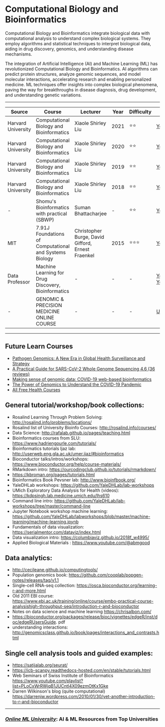# **Computational Biology and Bioinformatics**
Computational Biology and Bioinformatics integrate biological data with computational analysis to understand complex biological systems. They employ algorithms and statistical techniques to interpret biological data, aiding in drug discovery, genomics, and understanding disease mechanisms. 

The integration of Artificial Intelligence (AI) and Machine Learning (ML) has revolutionized Computational Biology and Bioinformatics. AI algorithms can predict protein structures, analyze genomic sequences, and model molecular interactions, accelerating research and enabling personalized medicine. ML techniques offer insights into complex biological phenomena, paving the way for breakthroughs in disease diagnosis, drug development, and understanding genetic variations.

---


| Source | Course | Lecturer  | Year  | Difficulty | URL |
| --- | --- | --- | --- | --- | --- |
| Harvard University	|Computational Biology and Bioinformatics|	Xiaole Shirley Liu| 2021 |⭐⭐ | [Youtube](https://www.youtube.com/watch?v=LvtPXZHNoCc&list=PLeB-Dlq-v6taAXK6ZCGfqImrNWJzFt3p3&pp=iAQB) | 
| Harvard University	|Computational Biology and Bioinformatics|	Xiaole Shirley Liu| 2020 |⭐⭐ | [Youtube](https://www.youtube.com/playlist?list=PLeB-Dlq-v6tY3QLdQBA7rwb4a7fK9mLpv) | 
| Harvard University	|Computational Biology and Bioinformatics|	Xiaole Shirley Liu| 2019 |⭐⭐ | [Youtube](https://www.youtube.com/playlist?list=PLeB-Dlq-v6tYpj36X7bHwGdO19bjRKHhC) | 
| Harvard University	|Computational Biology and Bioinformatics|	Xiaole Shirley Liu| 2018 |⭐⭐ | [Youtube](https://www.youtube.com/playlist?list=PLeB-Dlq-v6tbOH7zeljbIRpJvZW9vR7TA) | 
| -	|Shomu's Bioinformatics with practical (SBWP)|	Suman Bhattacharjee| - |⭐⭐ | [Youtube](https://www.youtube.com/playlist?list=PLb0WW0k29aHrF8aZzK17ORTesZsd-lING) | 
| MIT | 7.91J Foundations of Computational and Systems Biology|	Christopher Burge, David Gifford, Ernest Fraenkel| 2015 |⭐⭐⭐ | [Youtube](https://www.youtube.com/playlist?list=PLUl4u3cNGP63uK-oWiLgO7LLJV6ZCWXac) | 
| Data Professor |  Machine Learning for Drug Discovery, Bioinformatics | - |- | -| [Youtube](https://www.youtube.com/playlist?list=PLtqF5YXg7GLlUX95uiDdKOEJGrWPVJIhL) [Youtube](https://www.youtube.com/playlist?list=PLtqF5YXg7GLlQJUv9XJ3RWdd5VYGwBHrP) | 
| - | GENOMIC & PRECISION MEDICINE ONLINE COURSE  | - |- | -| [URL](https://humangenetics.ucsf.edu/courses-workshops#Course-Content--Genomic-amp-Precision-Medicine) | 
---

## Future Learn Courses
- [Pathogen Genomics: A New Era in Global Health Surveillance and Strategy](https://www.futurelearn.com/courses/pathogen-genomics-a-new-era-in-global-health-surveillance-and-strategy)
- [A Practical Guide for SARS-CoV-2 Whole Genome Sequencing
4.6 (36 reviews)](https://www.futurelearn.com/courses/a-practical-guide-for-sars-cov-2-whole-genome-sequencing)
- [Making sense of genomic data: COVID-19 web-based bioinformatics](https://www.futurelearn.com/courses/making-sense-of-genomic-data-covid-19-web-based-bioinformatics)
- [The Power of Genomics to Understand the COVID-19 Pandemic](https://www.futurelearn.com/courses/genomics-covid-19)
- [All Free Health Courses](https://www.futurelearn.com/courses?filter_category=13&filter_course_type=sponsored&filter_availability=started&page=1#courses-grid-start)



## General tutorial/workshop/book collections:
- Rosalind Learning Through Problem Solving: http://rosalind.info/problems/locations/
- Rosalind list of University Bioinfo Courses: http://rosalind.info/courses/
- Data Science: http://rafalab.github.io/pages/teaching.html
- Bioinformatics courses from SLU: https://www.hadriengourle.com/tutorials/
- Bioinformatics tutorials Ijaz lab: http://userweb.eng.gla.ac.uk/umer.ijaz/#bioinformatics
- Bioconductor talks/intros/workshops: https://www.bioconductor.org/help/course-materials/
- RMarkdown intro: https://ourcodingclub.github.io/tutorials/rmarkdown/
- https://kbroman.org/pages/tutorials.html
- Bioinformatics Book Pevsner lab: http://www.bioinfbook.org/
- YaleDHLab workshops: https://github.com/YaleDHLab/lab-workshops
- UMich Exploratory Data Analysis for Health (videos): https://kdpsingh.lab.medicine.umich.edu/lhs610
- Command line intro: https://github.com/YaleDHLab/lab-workshops/tree/master/command-line
- Jupyter Notebook workshop machine learning: https://github.com/YaleDHLab/labworkshops/blob/master/machine-learning/machine-learning.ipynb
- Fundamentals of data visualization: https://serialmentor.com/dataviz/index.html
- Data visualization intro: https://columbiaviz.github.io/2018f_w4995/
- Applied Biological Materials : https://www.youtube.com/@abmgood

## Data analytics:
- http://cecileane.github.io/computingtools/
- Population genomics book: https://github.com/cooplab/popgen-notes/releases/tag/v1.1
- Single-cell RNA-seq collection: https://osca.bioconductor.org/learning-r-and-more.html
- Old 2011 EBI course: https://www.ebi.ac.uk/training/online/course/embo-practical-course-analysishigh-throughput-seq/introduction-r-and-bioconductor
- Notes on data science and machine learning https://chrisalbon.com/
- https://bioconductor.org/packages/release/bioc/vignettes/edgeR/inst/doc/edgeRUsersGuide.
pdf
- understanding interactions:
http://genomicsclass.github.io/book/pages/interactions_and_contrasts.html

## Single cell analysis tools and guided examples:
- https://satijalab.org/seurat/
- https://icb-scanpy.readthedocs-hosted.com/en/stable/tutorials.html
- Web Seminars of Swiss Institute of Bioinformatics
https://www.youtube.com/playlist?list=PLoCxWrRWjqB1JUCntl4X09ezmOtKx1Gke
- Darren Wilkinson's blog (quite computational)
https://darrenjw.wordpress.com/2010/01/30/yet-another-introduction-to-r-and-bioconductor
--- 
### [***Online ML University***]((https://github.com/azminewasi/online-ml-university/)): **AI & ML Resources from Top Universities**